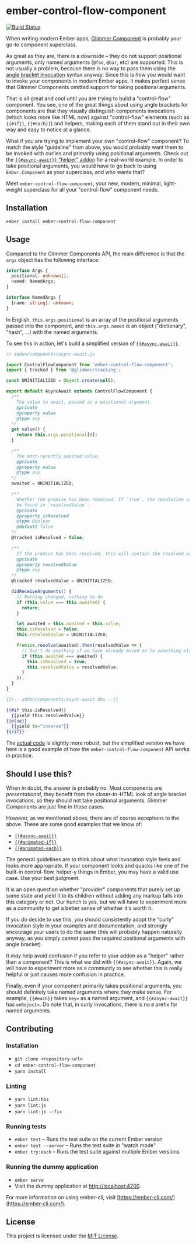 # ember-control-flow-component

[![Build Status](https://travis-ci.com/tildeio/ember-control-flow-component.svg?branch=master)](https://travis-ci.com/tildeio/ember-control-flow-component)

When writing modern Ember apps, [Glimmer Component](todo://link-to-somewhere)
is probably your go-to component superclass.

As great as they are, there is a downside – they do not support positional
arguments, only named arguments (`@foo`, `@bar`, etc) are supported. This is
not usually a problem, because there is no way to pass them using the [angle
bracket invocation](https://github.com/emberjs/rfcs/blob/master/text/0311-angle-bracket-invocation.md)
syntax anyway. Since this is how you would want to invoke your components in
modern Ember apps, it makes perfect sense that Glimmer Components omitted
support for taking positional arguments.

That is all great and cool until you are trying to build a "control-flow"
component. You see, one of the great things about using angle brackets for
components are that they visually distinguish components invocations (which
looks more like HTML now) against "control-flow" elements (such as `{{#if}}`,
`{{#each}}`) and helpers, making each of them stand out in their own way and
easy to notice at a glance.

What if you are trying to implement your own "control-flow" component?
To match the style "guideline" from above, you would probably want them to be
invoked with curlies and primarily using positional arguments. Check out the
[`{{#async-await}}` "helper" addon](https://github.com/tildeio/ember-async-await-helper)
for a real-world example. In order to take positional arguments, you would have
to go back to using `Ember.Component` as your superclass, and who wants that?

Meet `ember-control-flow-component`, your new, modern, minimal, light-weight
superclass for all your "control-flow" component needs.

## Installation

```
ember install ember-control-flow-component
```

## Usage

Compared to the Glimmer Components API, the main difference is that the `args`
object has the following interface:

```ts
interface Args {
  positional: unknown[];
  named: NamedArgs;
}

interface NamedArgs {
  [name: string]: unknown;
}
```

In English, `this.args.positional` is an array of the positional arguments
passed into the component, and `this.args.named` is an object ("dictionary",
"hash", ...) with the named arguments.

To see this in action, let's build a simplified version of [`{{#async-await}}`](https://github.com/tildeio/ember-async-await-helper).

```js
// addon/components/async-await.js

import ControlFlowComponent from 'ember-control-flow-component';
import { tracked } from '@glimmer/tracking';

const UNINITIALIZED = Object.create(null);

export default AsyncAwait extends ControlFlowComponent {
  /**
    The value to await, passed as a positional argument.
    @private
    @property value
    @type any
  */
  get value() {
    return this.args.positional[0];
  }

  /**
    The most-recently awaited value.
    @private
    @property value
    @type any
  */
  awaited = UNINITIALIZED;

  /**
    Whether the promise has been resolved. If `true`, the resolution value can
    be found in `resolvedValue`.
    @private
    @property isResolved
    @type Boolean
    @default false
  */
  @tracked isResolved = false;

  /**
    If the promise has been resolved, this will contain the resolved value.
    @private
    @property resolvedValue
    @type any
  */
  @tracked resolvedValue = UNINITIALIZED;

  didReceiveArguments() {
    // Nothing changed, nothing to do
    if (this.value === this.awaited) {
      return;
    }

    let awaited = this.awaited = this.value;
    this.isResolved = false;
    this.resolvedValue = UNINITIALIZED;

    Promise.resolve(awaited).then(resolvedValue => {
      // Don't do anything if we have already moved on to something else
      if (this.awaited === awaited) {
        this.isResolved = true;
        this.resolvedValue = resolvedValue;
      }
    });
  }
}
```

```hbs
{{!-- addon/components/async-await.hbs --}}

{{#if this.isResolved}}
  {{yield this.resolvedValue}}
{{else}}
  {{yield to="inverse"}}
{{/if}}
```

The [actual code](https://github.com/tildeio/ember-async-await-helper/blob/master/addon/components/async-await.js)
is slightly more robust, but the simplified version we have here is a good
example of how the `ember-control-flow-component` API works in practice.

## Should I use this?

When in doubt, the answer is probably no. Most components are _presentational_,
they benefit from the closer-to-HTML look of angle bracket invocations, so they
should not take positional arguments. Glimmer Components are just fine in those
cases.

However, as we mentioned above, there are of course exceptions to the above.
These are some good examples that we know of:

* [`{{#async-await}}`](https://github.com/tildeio/ember-async-await-helper)
* [`{{#animated-if}}`](https://ember-animation.github.io/ember-animated/docs/api/components/animated-if)
* [`{{#animated-each}}`](https://ember-animation.github.io/ember-animated/docs/api/components/animated-each)

The general guidelines are to think about what invocation style feels and looks
more appropriate. If your component looks and quacks like one of the built-in
control-flow, helper-y things in Ember, you may have a valid use case. Use your
best judgment.

It is an open question whether "provider" components that purely set up some
state and yield it to its children without adding any markup falls into this
category or not. Our hunch is yes, but we will have to experiment more as a
community to get a better sense of whether it's worth it.

If you _do_ decide to use this, you should consistently adopt the "curly"
invocation style in your examples and documentation, and strongly encourage
your users to do the same (this will probably happen naturally anyway, as you
simply cannot pass the required positional arguments with angle bracket).

It _may_ help avoid confusion if you refer to your addon as a "helper" rather
than a component? This is what we did with `{{#async-await}}`. Again, we will
have to experiment more as a community to see whether this is really helpful or
just causes more confusion in practice.

Finally, even if your component primarily takes positional arguments, you
should definitely take named arguments where they make sense. For example,
`{{#each}}` takes `key=` as a named argument, and `{{#async-await}}` has
`onReject=`. Do note that, in curly invocations, there is no `@` prefix for
named arguments.

## Contributing

### Installation

* `git clone <repository-url>`
* `cd ember-control-flow-component`
* `yarn install`

### Linting

* `yarn lint:hbs`
* `yarn lint:js`
* `yarn lint:js --fix`

### Running tests

* `ember test` – Runs the test suite on the current Ember version
* `ember test --server` – Runs the test suite in "watch mode"
* `ember try:each` – Runs the test suite against multiple Ember versions

### Running the dummy application

* `ember serve`
* Visit the dummy application at [http://localhost:4200](http://localhost:4200).

For more information on using ember-cli, visit [https://ember-cli.com/](https://ember-cli.com/).

## License

This project is licensed under the [MIT License](LICENSE.md).
